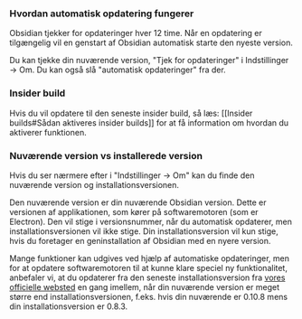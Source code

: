 ### Hvordan automatisk opdatering fungerer
Obsidian tjekker for opdateringer hver 12 time. Når en opdatering er tilgængelig vil en genstart af Obsidian automatisk starte den nyeste version.

Du kan tjekke din nuværende version, "Tjek for opdateringer" i Indstillinger -> Om. Du kan også slå "automatisk opdateringer" fra der.

### Insider build
Hvis du vil opdatere til den seneste insider build, så læs: [[Insider builds#Sådan aktiveres insider builds]] for at få information om hvordan du aktiverer funktionen.

### Nuværende version vs installerede version

Hvis du ser nærmere efter i "Indstillinger -> Om" kan du finde den nuværende version og installationsversionen.

Den nuværende version er din nuværende Obsidian version. Dette er versionen af applikationen, som kører på softwaremotoren (som er Electron). Den vil stige i versionsnummer, når du automatisk opdaterer, men installationsversionen vil ikke stige. Din installationsversion vil kun stige, hvis du foretager en geninstallation af Obsidian med en nyere version.

Mange funktioner kan udgives ved hjælp af automatiske opdateringer, men for at opdatere softwaremotoren til at kunne klare speciel ny funktionalitet, anbefaler vi, at du opdaterer fra den seneste installationsversion fra [vores officielle websted](https://obsidian.md) en gang imellem, når din nuværende version er meget større end installationsversionen, f.eks. hvis din nuværende er 0.10.8 mens din installationsversion er 0.8.3.

